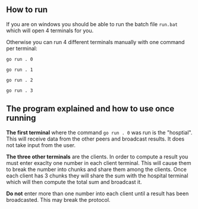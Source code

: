 ## How to run

If you are on windows you should be able to run the batch file `run.bat` which will open 4 terminals for you.

Otherwise you can run 4 different terminals manually with one command per terminal:

`go run . 0`

`go run . 1`

`go run . 2`

`go run . 3`

## The program explained and how to use once running

**The first terminal** where the command `go run . 0` was run is the "hosptial". 
This will receive data from the other peers and broadcast results. It does not take input from the user.

**The three other terminals** are the clients. 
In order to compute a result you must enter exaclty one number in each client terminal.
This will cause them to break the number into chunks and share them among the clients.
Once each client has 3 chunks they will share the sum with the hospital terminal which will then compute the total sum and broadcast it.


**Do not** enter more than one number into each client until a result has been broadcasted. This may break the protocol.
